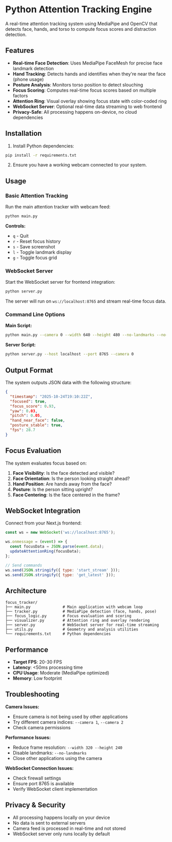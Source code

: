 # Python Attention Tracking Engine

A real-time attention tracking system using MediaPipe and OpenCV that detects face, hands, and torso to compute focus scores and distraction detection.

## Features

- **Real-time Face Detection**: Uses MediaPipe FaceMesh for precise face landmark detection
- **Hand Tracking**: Detects hands and identifies when they're near the face (phone usage)
- **Posture Analysis**: Monitors torso position to detect slouching
- **Focus Scoring**: Computes real-time focus scores based on multiple factors
- **Attention Ring**: Visual overlay showing focus state with color-coded ring
- **WebSocket Server**: Optional real-time data streaming to web frontend
- **Privacy-Safe**: All processing happens on-device, no cloud dependencies

## Installation

1. Install Python dependencies:
```bash
pip install -r requirements.txt
```

2. Ensure you have a working webcam connected to your system.

## Usage

### Basic Attention Tracking

Run the main attention tracker with webcam feed:

```bash
python main.py
```

**Controls:**
- `q` - Quit
- `r` - Reset focus history
- `s` - Save screenshot
- `l` - Toggle landmark display
- `g` - Toggle focus grid

### WebSocket Server

Start the WebSocket server for frontend integration:

```bash
python server.py
```

The server will run on `ws://localhost:8765` and stream real-time focus data.

### Command Line Options

**Main Script:**
```bash
python main.py --camera 0 --width 640 --height 480 --no-landmarks --no-grid --no-json
```

**Server Script:**
```bash
python server.py --host localhost --port 8765 --camera 0
```

## Output Format

The system outputs JSON data with the following structure:

```json
{
  "timestamp": "2025-10-24T19:10:22Z",
  "focused": true,
  "focus_score": 0.93,
  "yaw": 0.03,
  "pitch": 0.05,
  "hand_near_face": false,
  "posture_stable": true,
  "fps": 28.7
}
```

## Focus Evaluation

The system evaluates focus based on:

1. **Face Visibility**: Is the face detected and visible?
2. **Face Orientation**: Is the person looking straight ahead?
3. **Hand Position**: Are hands away from the face?
4. **Posture**: Is the person sitting upright?
5. **Face Centering**: Is the face centered in the frame?

## WebSocket Integration

Connect from your Next.js frontend:

```javascript
const ws = new WebSocket('ws://localhost:8765');

ws.onmessage = (event) => {
  const focusData = JSON.parse(event.data);
  updateAttentionRing(focusData);
};

// Send commands
ws.send(JSON.stringify({ type: 'start_stream' }));
ws.send(JSON.stringify({ type: 'get_latest' }));
```

## Architecture

```
focus_tracker/
├── main.py              # Main application with webcam loop
├── tracker.py           # MediaPipe detection (face, hands, pose)
├── focus_logic.py       # Focus evaluation and scoring
├── visualizer.py        # Attention ring and overlay rendering
├── server.py            # WebSocket server for real-time streaming
├── utils.py             # Geometry and analysis utilities
└── requirements.txt     # Python dependencies
```

## Performance

- **Target FPS**: 20-30 FPS
- **Latency**: <50ms processing time
- **CPU Usage**: Moderate (MediaPipe optimized)
- **Memory**: Low footprint

## Troubleshooting

**Camera Issues:**
- Ensure camera is not being used by other applications
- Try different camera indices: `--camera 1`, `--camera 2`
- Check camera permissions

**Performance Issues:**
- Reduce frame resolution: `--width 320 --height 240`
- Disable landmarks: `--no-landmarks`
- Close other applications using the camera

**WebSocket Connection Issues:**
- Check firewall settings
- Ensure port 8765 is available
- Verify WebSocket client implementation

## Privacy & Security

- All processing happens locally on your device
- No data is sent to external servers
- Camera feed is processed in real-time and not stored
- WebSocket server only runs locally by default
